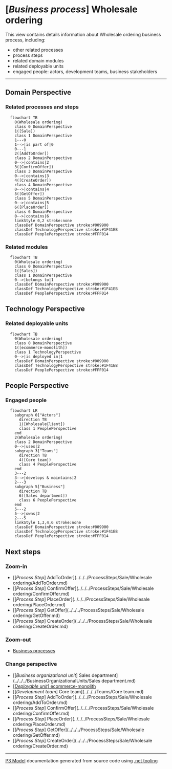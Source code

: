 ﻿
# [*Business process*] Wholesale ordering

This view contains details information about Wholesale ordering business process, including:
- other related processes
- process steps
- related domain modules
- related deployable units
- engaged people: actors, development teams, business stakeholders  

---



## Domain Perspective


### Related processes and steps

```mermaid
  flowchart TB
    0(Wholesale ordering)
    class 0 DomainPerspective
    1([Sale])
    class 1 DomainPerspective
    1---0
    1-->|is part of|0
    0---1
    2([AddToOrder])
    class 2 DomainPerspective
    0-->|contains|2
    3([ConfirmOffer])
    class 3 DomainPerspective
    0-->|contains|3
    4([CreateOrder])
    class 4 DomainPerspective
    0-->|contains|4
    5([GetOffer])
    class 5 DomainPerspective
    0-->|contains|5
    6([PlaceOrder])
    class 6 DomainPerspective
    0-->|contains|6
    linkStyle 0,2 stroke:none
    classDef DomainPerspective stroke:#009900
    classDef TechnologyPerspective stroke:#1F41EB
    classDef PeoplePerspective stroke:#FFF014
```

### Related modules

```mermaid
  flowchart TB
    0(Wholesale ordering)
    class 0 DomainPerspective
    1([Sales])
    class 1 DomainPerspective
    0-->|belongs to|1
    classDef DomainPerspective stroke:#009900
    classDef TechnologyPerspective stroke:#1F41EB
    classDef PeoplePerspective stroke:#FFF014
```

## Technology Perspective


### Related deployable units

```mermaid
  flowchart TB
    0(Wholesale ordering)
    class 0 DomainPerspective
    1([ecommerce-monolith])
    class 1 TechnologyPerspective
    0-->|is deployed in|1
    classDef DomainPerspective stroke:#009900
    classDef TechnologyPerspective stroke:#1F41EB
    classDef PeoplePerspective stroke:#FFF014
```

## People Perspective


### Engaged people

```mermaid
  flowchart LR
    subgraph 0["Actors"]
      direction TB
      1([WholesaleClient])
      class 1 PeoplePerspective
    end
    2(Wholesale ordering)
    class 2 DomainPerspective
    0-->|uses|2
    subgraph 3["Teams"]
      direction TB
      4([Core team])
      class 4 PeoplePerspective
    end
    3---2
    3-->|develops & maintains|2
    2---3
    subgraph 5["Business"]
      direction TB
      6([Sales department])
      class 6 PeoplePerspective
    end
    5---2
    5-->|owns|2
    2---5
    linkStyle 1,3,4,6 stroke:none
    classDef DomainPerspective stroke:#009900
    classDef TechnologyPerspective stroke:#1F41EB
    classDef PeoplePerspective stroke:#FFF014
```

## Next steps


### Zoom-in

- [[*Process Step*] AddToOrder](../../../ProcessSteps/Sale/Wholesale ordering/AddToOrder.md)
- [[*Process Step*] ConfirmOffer](../../../ProcessSteps/Sale/Wholesale ordering/ConfirmOffer.md)
- [[*Process Step*] PlaceOrder](../../../ProcessSteps/Sale/Wholesale ordering/PlaceOrder.md)
- [[*Process Step*] GetOffer](../../../ProcessSteps/Sale/Wholesale ordering/GetOffer.md)
- [[*Process Step*] CreateOrder](../../../ProcessSteps/Sale/Wholesale ordering/CreateOrder.md)

### Zoom-out

- [Business processes](../../../Business_Processes.md)

### Change perspective

- [[*Business organizational unit*] Sales department](../../../BusinessOrganizationalUnits/Sales department.md)
- [[*Deployable unit*] ecommerce-monolith](../../../DeployableUnits/ecommerce-monolith.md)
- [[*Development team*] Core team](../../../Teams/Core team.md)
- [[*Process Step*] AddToOrder](../../../ProcessSteps/Sale/Wholesale ordering/AddToOrder.md)
- [[*Process Step*] ConfirmOffer](../../../ProcessSteps/Sale/Wholesale ordering/ConfirmOffer.md)
- [[*Process Step*] PlaceOrder](../../../ProcessSteps/Sale/Wholesale ordering/PlaceOrder.md)
- [[*Process Step*] GetOffer](../../../ProcessSteps/Sale/Wholesale ordering/GetOffer.md)
- [[*Process Step*] CreateOrder](../../../ProcessSteps/Sale/Wholesale ordering/CreateOrder.md)

---

[P3 Model](https://github.com/P3-model/P3-model) documentation generated from source code using [.net tooling](https://github.com/P3-model/P3-model-dotnet)